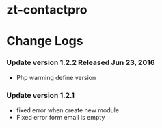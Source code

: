 # zt-contactpro

# Change Logs

### Update version 1.2.2 Released Jun 23, 2016
* Php warming define version

### Update version 1.2.1
* fixed error when create new module
* Fixed error form email is empty

